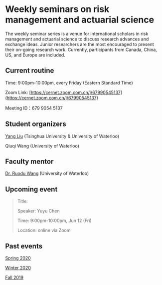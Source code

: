 # Weekly seminars on risk management and actuarial science

The weekly seminar series is a venue for international scholars in risk management and actuarial science to discuss research advances and exchange ideas. Junior researchers are the most encouraged to present their on-going research work. Currently, participants from Canada, China, US, and Europe are included. 


## Current routine
Time: 9:00pm-10:00pm, every Friday (Eastern Standard Time)

Zoom Link: [https://cernet.zoom.com.cn/j/67990545137](https://cernet.zoom.com.cn/j/67990545137)

Meeting ID：679 9054 5137


## Student organizers
[Yang Liu](https://yang-liu16.github.io/) (Tsinghua University & University of Waterloo)

Qiuqi Wang (University of Waterloo)


## Faculty mentor
[Dr. Ruodu Wang](http://sas.uwaterloo.ca/~wang/) (University of Waterloo) 


## Upcoming event
> Title:
> 
> Speaker: Yuyu Chen
> 
> Time: 9:00pm-10:00pm, Jun 12 (Fri) 
> 
> Location: online via Zoom
>


## Past events

[Spring 2020](./spring2020.md)

[Winter 2020](./winter2020.html)

[Fall 2019](./fall2019.html)
